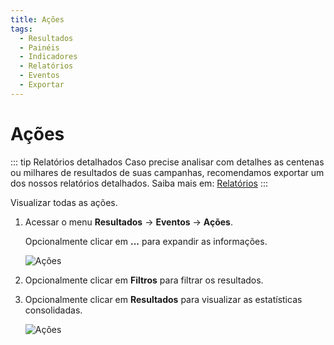 ```yaml
---
title: Ações
tags:
  - Resultados
  - Painéis
  - Indicadores
  - Relatórios
  - Eventos
  - Exportar
---
```

# Ações

::: tip Relatórios detalhados
Caso precise analisar com detalhes as centenas ou milhares de resultados de suas campanhas, recomendamos exportar um dos nossos relatórios detalhados. Saiba mais em: [Relatórios](../reports/)
:::

Visualizar todas as ações.

1. Acessar o menu **Resultados** -> **Eventos** -> **Ações**.

   Opcionalmente clicar em **...** para expandir as informações.

   ![Ações](https://cdn.phishx.io/phishx-docs/images/phishx_results_events_actions_01.webp)

2. Opcionalmente clicar em **Filtros** para filtrar os resultados.

3. Opcionalmente clicar em **Resultados** para visualizar as estatísticas consolidadas.

   ![Ações](https://cdn.phishx.io/phishx-docs/images/phishx_results_events_actions_02.webp)
